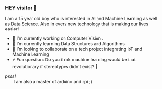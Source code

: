 ### HEY visitor :wave:

I am a 15 year old boy who is interested in AI and Machine Learning as well as Data Science. Also in every new technology that is making our lives easier!
- 🔭 I’m currently working on Computer Vision .
- 🌱 I’m currently learning Data Structures and Algorithms
- 👯 I’m looking to collaborate on a tech project integrating IoT and Machine Learning
- ⚡ Fun question: Do you think machine learning would be that revolutionary if stereotypes didn't exist? :thinking:

*psss!*<br>
    &nbsp; &nbsp;&nbsp; &nbsp;  I am also a master of arduino and rpi ;)

